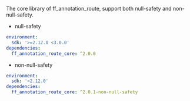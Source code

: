 
The core library of ff_annotation_route, support both null-safety and non-null-safety.


*  null-safety

``` yaml
environment:
  sdk: '>=2.12.0 <3.0.0'
dependencies:
  ff_annotation_route_core: ^2.0.0
``` 

*  non-null-safety
  
``` yaml
environment:
  sdk: '<2.12.0'
dependencies:
  ff_annotation_route_core: ^2.0.1-non-null-safety
``` 